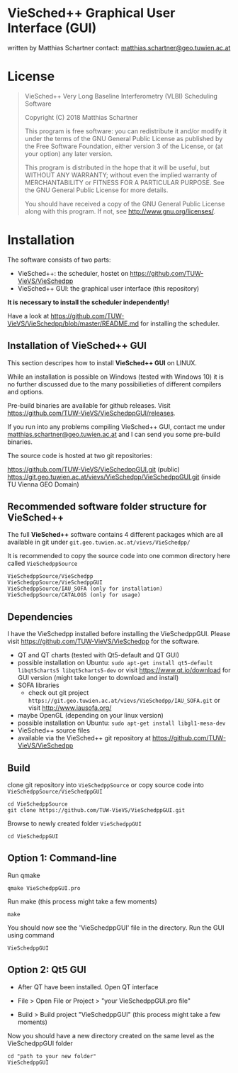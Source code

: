 # VieSched++ Graphical User Interface (GUI)

written by Matthias Schartner
contact: matthias.schartner@geo.tuwien.ac.at

# License
> VieSched++ Very Long Baseline Interferometry (VLBI) Scheduling Software
>
> Copyright (C) 2018  Matthias Schartner
>
> This program is free software: you can redistribute it and/or modify
> it under the terms of the GNU General Public License as published by
> the Free Software Foundation, either version 3 of the License, or
> (at your option) any later version.
>
> This program is distributed in the hope that it will be useful,
> but WITHOUT ANY WARRANTY; without even the implied warranty of
> MERCHANTABILITY or FITNESS FOR A PARTICULAR PURPOSE.  See the
> GNU General Public License for more details.
>
> You should have received a copy of the GNU General Public License
> along with this program.  If not, see <http://www.gnu.org/licenses/>.

# Installation

The software consists of two parts:
* VieSched++: the scheduler, hostet on https://github.com/TUW-VieVS/VieSchedpp
* VieSched++ GUI: the graphical user interface (this repository)

__It is necessary to install the scheduler independently!__

Have a look at https://github.com/TUW-VieVS/VieSchedpp/blob/master/README.md for installing the scheduler.


## Installation of VieSched++ GUI

This section descripes how to install __VieSched++ GUI__ on LINUX. 

While an installation is possible on Windows (tested with Windows 10) it is no
further discussed due to the many possibilieties of different compilers and options.

Pre-build binaries are available for github releases. Visit https://github.com/TUW-VieVS/VieSchedppGUI/releases.

If you run into any problems compiling VieSched++ GUI, contact me under matthias.schartner@geo.tuwien.ac.at and I can send you some pre-build binaries.

The source code is hosted at two git repositories:

https://github.com/TUW-VieVS/VieSchedppGUI.git (public)
https://git.geo.tuwien.ac.at/vievs/VieSchedpp/VieSchedppGUI.git (inside TU Vienna GEO Domain)


## Recommended software folder structure for VieSched++

The full __VieSched++__ software contains 4 different packages which are all available in git under `git.geo.tuwien.ac.at/vievs/VieSchedpp/`

It is recommended to copy the source code into one common directory here called `VieSchedppSource`

    VieSchedppSource/VieSchedpp
    VieSchedppSource/VieSchedppGUI
    VieSchedppSource/IAU_SOFA (only for installation)
    VieSchedppSource/CATALOGS (only for usage)

## Dependencies

I have the VieSchedpp installed before installing the VieSchedppGUI. Please visit https://github.com/TUW-VieVS/VieSchedpp for the software.

* QT and QT charts (tested with Qt5-default and QT GUI)
 * possible installation on Ubuntu: `sudo apt-get install qt5-default libqt5charts5 libqt5charts5-dev` or visit https://www.qt.io/download for GUI version (might take longer to download and install)
* SOFA libraries
  * check out git project `https://git.geo.tuwien.ac.at/vievs/VieSchedpp/IAU_SOFA.git` or visit http://www.iausofa.org/
* maybe OpenGL (depending on your linux version)
 * possible installation on Ubuntu: `sudo apt-get install libgl1-mesa-dev`
* VieSched++ source files
 * available via the VieSched++ git repository at https://github.com/TUW-VieVS/VieSchedpp

## Build
clone git repository into `VieSchedppSource` or copy source code into `VieSchedppSource/VieSchedppGUI`

    cd VieSchedppSource
    git clone https://github.com/TUW-VieVS/VieSchedppGUI.git

Browse to newly created folder `VieSchedppGUI`

    cd VieSchedppGUI
    
 ## Option 1: Command-line
Run qmake

    qmake VieSchedppGUI.pro

Run make (this process might take a few moments)

    make 

You should now see the 'VieSchedppGUI' file in the directory. Run the GUI using command

    VieSchedppGUI

 ## Option 2: Qt5 GUI
* After QT have been installed. Open QT interface

* File > Open File or Project > "your VieSchedppGUI.pro file"

* Build > Build project "VieSchedppGUI" (this process might take a few moments)

Now you should have a new directory created on the same level as the VieSchedppGUI folder

    cd "path to your new folder"
    VieSchedppGUI
